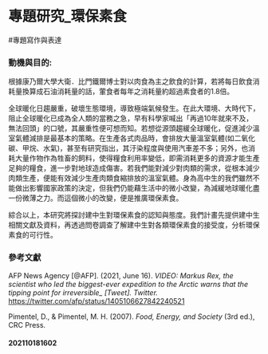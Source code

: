 # 專題研究_環保素食
#專題寫作與表達      

### 動機與目的: 
根據康乃爾大學大衛．比門鐵爾博士對以肉食為主之飲食的計算，若將每日飲食消耗量換算成石油消耗量的話，葷食者每年之消耗量約超過素食者的1.8倍。

全球暖化日趨嚴重，破壞生態環境，導致極端氣候發生。在此大環境、大時代下，阻止全球暖化已成為全人類的當務之急，早有科學家喊出「再過10年就來不及，無法回頭」的口號，其嚴重性便可想而知。若想從源頭趨緩全球暖化，促進減少溫室氣體減排是最基本的策略。在生產各式肉品時，會排放大量溫室氣體(如二氧化碳、甲烷、水氣)，甚至有研究指出，其汙染程度與使用汽車差不多；另外，也消耗大量作物作為牲畜的飼料，使得糧食利用率變低，即需消耗更多的資源才能生產足夠的糧食，進一步對地球造成傷害。若我們能對減少對肉類的需求，從根本減少肉類生產，便能有效減少生產肉類食縮排放的溫室氣體。身為高中生的我們雖然不能做出影響國家政策的決定，但我們仍能藉生活中的微小改變，為減緩地球暖化盡一份微薄之力。而這個微小的改變，便是推廣環保素食。

綜合以上，本研究將探討建中生對環保素食的認知與態度。我們計畫先提供建中生相關文獻及資料，再透過問卷調查了解建中生對各類環保素食的接受度，分析環保素食的可行性。

          

### 參考文獻

AFP News Agency [@AFP]. (2021, June 16). *VIDEO: Markus Rex, the scientist who led the biggest-ever expedition to the Arctic warns that the tipping point for irreversible_ [Tweet]. Twitter.*
https://twitter.com/afp/status/1405106627842240521

Pimentel, D., & Pimentel, M. H. (2007). _Food, Energy, and Society_ (3rd ed.), CRC Press.

#### 202110181602